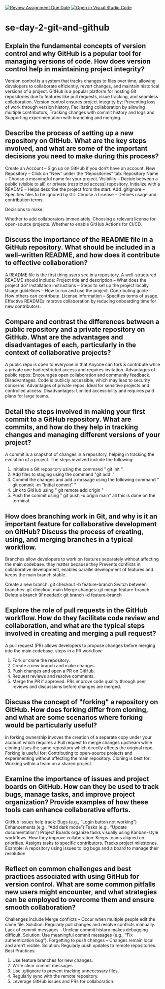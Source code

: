[![Review Assignment Due Date](https://classroom.github.com/assets/deadline-readme-button-22041afd0340ce965d47ae6ef1cefeee28c7c493a6346c4f15d667ab976d596c.svg)](https://classroom.github.com/a/8wgCKhpZ)
[![Open in Visual Studio Code](https://classroom.github.com/assets/open-in-vscode-2e0aaae1b6195c2367325f4f02e2d04e9abb55f0b24a779b69b11b9e10269abc.svg)](https://classroom.github.com/online_ide?assignment_repo_id=18387629&assignment_repo_type=AssignmentRepo)
# se-day-2-git-and-github
## Explain the fundamental concepts of version control and why GitHub is a popular tool for managing versions of code. How does version control help in maintaining project integrity?

Version control is a system that tracks changes to files over time, allowing developers to collaborate efficiently, revert changes, and maintain historical versions of a project. GitHub is a popular platform for hosting Git repositories due to features like pull requests, issue tracking, and seamless collaboration.
Version control ensures project integrity by:
Preventing loss of work through version history, Facilitating collaboration by allowing multiple contributors, Tracking changes with commit history and logs and Supporting experimentation with branching and merging.

## Describe the process of setting up a new repository on GitHub. What are the key steps involved, and what are some of the important decisions you need to make during this process?
Create an Account – Sign up on GitHub if you don’t have an account.
New Repository – Click on “New” under the “Repositories” tab.
Repository Name – Choose a meaningful name for your project.
Visibility – Decide between a public (visible to all) or private (restricted access) repository.
Initialize with a README – Helps describe the project from the start.
Add .gitignore – Specifies files to be ignored by Git.
Choose a License – Defines usage and contribution terms.

Decisions to make:

Whether to add collaborators immediately.
Choosing a relevant license for open-source projects.
Whether to enable GitHub Actions for CI/CD.

## Discuss the importance of the README file in a GitHub repository. What should be included in a well-written README, and how does it contribute to effective collaboration?

A README file is the first thing users see in a repository. A well-structured README should include:
Project title and description – What does the project do?
Installation instructions – Steps to set up the project locally.
Usage guidelines – How to run and use the project.
Contributing guide – How others can contribute.
License information – Specifies terms of usage.
Effective READMEs improve collaboration by reducing onboarding time for new contributors.

## Compare and contrast the differences between a public repository and a private repository on GitHub. What are the advantages and disadvantages of each, particularly in the context of collaborative projects?
A public repo is open to everyone in that Anyone can fork & contribute while a private one had restricted access and requires invitation.
Advantages of public repos: Encourages open collaboration and community feedback.
Disadvantages: Code is publicly accessible, which may lead to security concerns.
Advantages of private repos: Ideal for sensitive projects and controlled access.
Disadvantages: Limited accessibility and requires paid plans for large teams.

## Detail the steps involved in making your first commit to a GitHub repository. What are commits, and how do they help in tracking changes and managing different versions of your project?
A commit is a snapshot of changes in a repository, helping in tracking the evolution of a project.
The steps involved include the following:
1. Initialize a Git repository using the command " git init ".
2. Add files to staging using the command "git add ."
3. Commit the changes and add a mrssage using the following command " git commit -m "Initial commit" "
4. Link to GitHub using " git remote add origin <repo-URL>"
5. Push the commit using " git push -u origin main" all this is done on the terminal. 

## How does branching work in Git, and why is it an important feature for collaborative development on GitHub? Discuss the process of creating, using, and merging branches in a typical workflow.

Branches allow developers to work on features separately without affecting the main codebase. thay matter because they Prevents conflicts in collaborative development, enables parallel development of features and keeps the main branch stable.

Create a new branch: git checkout -b feature-branch
Switch between branches: git checkout main
Merge changes: git merge feature-branch
Delete a branch (if needed): git branch -d feature-branch

## Explore the role of pull requests in the GitHub workflow. How do they facilitate code review and collaboration, and what are the typical steps involved in creating and merging a pull request?
A pull request (PR) allows developers to propose changes before merging into the main codebase.
steps in a PR workflow:
1. Fork or clone the repository.
2. Create a new branch and make changes.
3. Push changes and open a PR on GitHub.
4. Request reviews and resolve comments.
5. Merge the PR if approved.
PRs improve code quality through peer reviews and discussions before changes are merged.

## Discuss the concept of "forking" a repository on GitHub. How does forking differ from cloning, and what are some scenarios where forking would be particularly useful?

in forking ownership invoves the creation of a separate copy under your account which requires a Pull request to merge changes upstream while cloning Uses the same repository which directly affects the original repo.
Forking is useful for: Contributing to open-source projects and experimenting without affecting the main repository.
Cloning is best for: Working within a team on a shared project.


## Examine the importance of issues and project boards on GitHub. How can they be used to track bugs, manage tasks, and improve project organization? Provide examples of how these tools can enhance collaborative efforts.
GitHub Issues help track:
Bugs (e.g., “Login button not working”)
Enhancements (e.g., “Add dark mode”)
Tasks (e.g., “Update documentation”)
Project Boards organize tasks visually using Kanban-style workflows.
How they improve collaboration:
Keeps teams aligned on priorities.
Assigns tasks to specific contributors.
Tracks project milestones.
Example: A repository using issues to log bugs and a board to manage their resolution.
## Reflect on common challenges and best practices associated with using GitHub for version control. What are some common pitfalls new users might encounter, and what strategies can be employed to overcome them and ensure smooth collaboration?
Challenges include 
Merge conflicts – Occur when multiple people edit the same file.
Solution: Regularly pull changes and resolve conflicts manually.
Lack of commit messages – Unclear commit history makes debugging difficult.
Solution: Use meaningful commit messages (e.g., “Fix authentication bug”).
Forgetting to push changes – Changes remain local and aren’t visible.
Solution: Regularly push updates to remote repositories.
Best Practices:
1. Use feature branches for new changes.
2. Write clear commit messages.
3. Use .gitignore to prevent tracking unnecessary files.
4. Regularly sync with the remote repository.
5. Leverage GitHub issues and PRs for collaboration.
